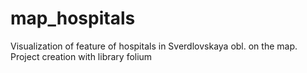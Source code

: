 # map_hospitals
Visualization of feature of hospitals in Sverdlovskaya obl. on the map. Project creation with library folium

